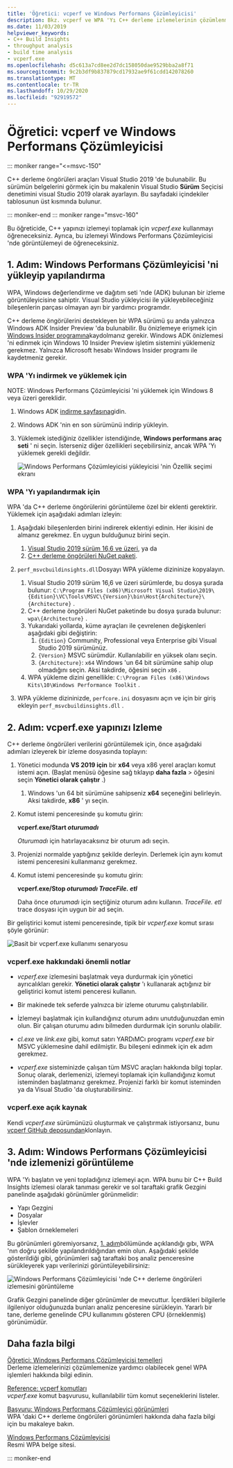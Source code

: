 ```yaml
---
title: 'Öğretici: vcperf ve Windows Performans Çözümleyicisi'
description: Bkz. vcperf ve WPA 'Yı C++ derleme izlemelerinin çözümlenmesi için kullanma öğreticisi.
ms.date: 11/03/2019
helpviewer_keywords:
- C++ Build Insights
- throughput analysis
- build time analysis
- vcperf.exe
ms.openlocfilehash: d5c613a7cd8ee2d7dc158050dae9529bba2a8f71
ms.sourcegitcommit: 9c2b3df9b837879cd17932ae9f61cdd142078260
ms.translationtype: MT
ms.contentlocale: tr-TR
ms.lasthandoff: 10/29/2020
ms.locfileid: "92919572"
---
```

# <a name="tutorial-vcperf-and-windows-performance-analyzer"></a>Öğretici: vcperf ve Windows Performans Çözümleyicisi

::: moniker range="<=msvc-150"

C++ derleme öngörüleri araçları Visual Studio 2019 'de bulunabilir. Bu sürümün belgelerini görmek için bu makalenin Visual Studio **Sürüm** Seçicisi denetimini visual Studio 2019 olarak ayarlayın. Bu sayfadaki içindekiler tablosunun üst kısmında bulunur.

::: moniker-end
::: moniker range="msvc-160"

Bu öğreticide, C++ yapınızı izlemeyi toplamak için *vcperf.exe* kullanmayı öğreneceksiniz. Ayrıca, bu izlemeyi Windows Performans Çözümleyicisi 'nde görüntülemeyi de öğreneceksiniz.

## <a name="step-1-install-and-configure-windows-performance-analyzer"></a>1. Adım: Windows Performans Çözümleyicisi 'ni yükleyip yapılandırma

WPA, Windows değerlendirme ve dağıtım seti 'nde (ADK) bulunan bir izleme görüntüleyicisine sahiptir. Visual Studio yükleyicisi ile yükleyebileceğiniz bileşenlerin parçası olmayan ayrı bir yardımcı programdır.

C++ derleme öngörülerini destekleyen bir WPA sürümü şu anda yalnızca Windows ADK Insider Preview 'da bulunabilir. Bu önizlemeye erişmek için [Windows Insider programına](https://insider.windows.com)kaydolmanız gerekir. Windows ADK önizlemesi 'ni edinmek için Windows 10 Insider Preview işletim sistemini yüklemeniz gerekmez. Yalnızca Microsoft hesabı Windows Insider programı ile kaydetmeniz gerekir.

### <a name="to-download-and-install-wpa"></a>WPA 'Yı indirmek ve yüklemek için

NOTE: Windows Performans Çözümleyicisi 'ni yüklemek için Windows 8 veya üzeri gereklidir.

1. Windows ADK [indirme sayfasına](/windows-hardware/get-started/adk-install)gidin.

1. Windows ADK 'nin en son sürümünü indirip yükleyin.

1. Yüklemek istediğiniz özellikler istendiğinde, **Windows performans araç seti** ' ni seçin. İsterseniz diğer özellikleri seçebilirsiniz, ancak WPA 'Yı yüklemek gerekli değildir.

   ![Windows Performans Çözümleyicisi yükleyicisi 'nin Özellik seçimi ekranı](media/wpa-installation.png)

### <a name="to-configure-wpa"></a><a name="configuration-steps"></a> WPA 'Yı yapılandırmak için

WPA 'da C++ derleme öngörülerini görüntüleme özel bir eklenti gerektirir. Yüklemek için aşağıdaki adımları izleyin:

1. Aşağıdaki bileşenlerden birini indirerek eklentiyi edinin. Her ikisini de almanız gerekmez. En uygun bulduğunuz birini seçin.
    1. [Visual Studio 2019 sürüm 16,6 ve üzeri](https://visualstudio.microsoft.com/downloads/), ya da
    1. [C++ derleme öngörüleri NuGet paketi](https://www.nuget.org/packages/Microsoft.Cpp.BuildInsights/).

1. `perf_msvcbuildinsights.dll`Dosyayı WPA yükleme dizininize kopyalayın.
    1. Visual Studio 2019 sürüm 16,6 ve üzeri sürümlerde, bu dosya şurada bulunur: `C:\Program Files (x86)\Microsoft Visual Studio\2019\{Edition}\VC\Tools\MSVC\{Version}\bin\Host{Architecture}\{Architecture}` .
    1. C++ derleme öngörüleri NuGet paketinde bu dosya şurada bulunur: `wpa\{Architecture}` .
    1. Yukarıdaki yollarda, küme ayraçları ile çevrelenen değişkenleri aşağıdaki gibi değiştirin:
        1. `{Edition}` Community, Professional veya Enterprise gibi Visual Studio 2019 sürümünüz.
        1. `{Version}` MSVC sürümdür. Kullanılabilir en yüksek olanı seçin.
        1. `{Architecture}`: `x64` Windows 'un 64 bit sürümüne sahip olup olmadığını seçin. Aksi takdirde, öğesini seçin `x86` .
    1. WPA yükleme dizini genellikle: `C:\Program Files (x86)\Windows Kits\10\Windows Performance Toolkit` .

1. WPA yükleme dizininizde, `perfcore.ini` dosyasını açın ve için bir giriş ekleyin `perf_msvcbuildinsights.dll` .

## <a name="step-2-trace-your-build-with-vcperfexe"></a>2. Adım: vcperf.exe yapınızı Izleme

C++ derleme öngörüleri verilerini görüntülemek için, önce aşağıdaki adımları izleyerek bir izleme dosyasında toplayın:

1. Yönetici modunda **VS 2019 için** bir **x64** veya x86 yerel araçları komut istemi açın. (Başlat menüsü öğesine sağ tıklayıp **daha fazla**  >  öğesini seçin **Yönetici olarak çalıştır** .)
    1. Windows 'un 64 bit sürümüne sahipseniz **x64** seçeneğini belirleyin. Aksi takdirde, **x86** ' yı seçin.

1. Komut istemi penceresinde şu komutu girin:

   **vcperf.exe/Start _oturumadı_**

   *Oturumadı* için hatırlayacaksınız bir oturum adı seçin.

1. Projenizi normalde yaptığınız şekilde derleyin. Derlemek için aynı komut istemi penceresini kullanmanız gerekmez.

1. Komut istemi penceresinde şu komutu girin:

   **vcperf.exe/Stop _oturumadı_ _TraceFile. etl_**

   Daha önce *oturumadı* için seçtiğiniz oturum adını kullanın. *TraceFile. etl* trace dosyası için uygun bir ad seçin.

Bir geliştirici komut istemi penceresinde, tipik bir *vcperf.exe* komut sırası şöyle görünür:

![Basit bir vcperf.exe kullanımı senaryosu](media/vcperf-simple-usage.png)

### <a name="important-notes-about-vcperfexe"></a>vcperf.exe hakkındaki önemli notlar

- *vcperf.exe* izlemesini başlatmak veya durdurmak için yönetici ayrıcalıkları gerekir. **Yönetici olarak çalıştır** 'ı kullanarak açtığınız bir geliştirici komut istemi penceresi kullanın.

- Bir makinede tek seferde yalnızca bir izleme oturumu çalıştırılabilir.

- İzlemeyi başlatmak için kullandığınız oturum adını unutduğunuzdan emin olun. Bir çalışan oturumu adını bilmeden durdurmak için sorunlu olabilir.

- *cl.exe* ve *link.exe* gibi, komut satırı YARDıMCı programı *vcperf.exe* bir MSVC yüklemesine dahil edilmiştir. Bu bileşeni edinmek için ek adım gerekmez.

- *vcperf.exe* sisteminizde çalışan tüm MSVC araçları hakkında bilgi toplar. Sonuç olarak, derlemenizi, izlemeyi toplamak için kullandığınız komut isteminden başlatmanız gerekmez. Projenizi farklı bir komut isteminden ya da Visual Studio 'da oluşturabilirsiniz.

### <a name="vcperfexe-is-open-source"></a>vcperf.exe açık kaynak

Kendi *vcperf.exe* sürümünüzü oluşturmak ve çalıştırmak istiyorsanız, bunu [vcperf GitHub deposundan](https://github.com/microsoft/vcperf)klonlayın.

## <a name="step-3-view-your-trace-in-windows-performance-analyzer"></a>3. Adım: Windows Performans Çözümleyicisi 'nde izlemenizi görüntüleme

WPA 'Yı başlatın ve yeni topladığınız izlemeyi açın. WPA bunu bir C++ Build Insights izlemesi olarak tanıması gerekir ve sol taraftaki grafik Gezgini panelinde aşağıdaki görünümler görünmelidir:

- Yapı Gezgini
- Dosyalar
- İşlevler
- Şablon örneklemeleri

Bu görünümleri göremiyorsanız, [1. adım](#configuration-steps)bölümünde açıklandığı gıbı, WPA 'nın doğru şekilde yapılandırıldığından emin olun. Aşağıdaki şekilde gösterildiği gibi, görünümleri sağ taraftaki boş analiz penceresine sürükleyerek yapı verilerinizi görüntüleyebilirsiniz:

![Windows Performans Çözümleyicisi 'nde C++ derleme öngörüleri izlemesini görüntüleme](media/wpa-viewing-trace.gif)

Grafik Gezgini panelinde diğer görünümler de mevcuttur. İçerdikleri bilgilerle ilgileniyor olduğunuzda bunları analiz penceresine sürükleyin. Yararlı bir tane, derleme genelinde CPU kullanımını gösteren CPU (örneklenmiş) görünümüdür.

## <a name="more-information"></a>Daha fazla bilgi

[Öğretici: Windows Performans Çözümleyicisi temelleri](wpa-basics.md)\
Derleme izlemelerinizi çözümlemenize yardımcı olabilecek genel WPA işlemleri hakkında bilgi edinin.

[Reference: vcperf komutları](../reference/vcperf-commands.md)\
*vcperf.exe* komut başvurusu, kullanılabilir tüm komut seçeneklerini listeler.

[Başvuru: Windows Performans Çözümleyici görünümleri](../reference/wpa-views.md)\
WPA 'daki C++ derleme öngörüleri görünümleri hakkında daha fazla bilgi için bu makaleye bakın.

[Windows Performans Çözümleyicisi](/windows-hardware/test/wpt/windows-performance-analyzer)\
Resmi WPA belge sitesi.

::: moniker-end
